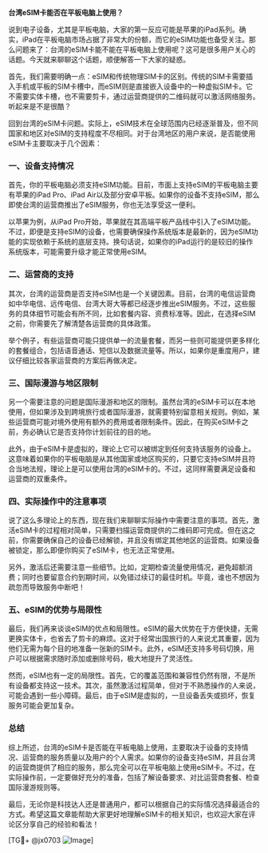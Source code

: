 **台湾eSIM卡能否在平板电脑上使用？**

说到电子设备，尤其是平板电脑，大家的第一反应可能是苹果的iPad系列。确实，iPad在平板电脑市场占据了非常大的份额，而它的eSIM功能也备受关注。那么问题来了：台湾的eSIM卡能不能在平板电脑上使用呢？这可是很多用户关心的话题。今天就来聊聊这个话题，顺便解答一下大家的疑惑。

首先，我们需要明确一点：eSIM和传统物理SIM卡的区别。传统的SIM卡需要插入手机或平板的SIM卡槽中，而eSIM则是直接嵌入设备中的一种虚拟SIM卡。它不需要实体卡槽，也不需要剪卡，通过运营商提供的二维码就可以激活网络服务。听起来是不是很酷？

回到台湾的eSIM卡问题。实际上，eSIM技术在全球范围内已经逐渐普及，但不同国家和地区对eSIM的支持程度不尽相同。对于台湾地区的用户来说，是否能使用eSIM卡主要取决于几个因素：

### 一、设备支持情况

首先，你的平板电脑必须支持eSIM功能。目前，市面上支持eSIM的平板电脑主要有苹果的iPad Pro、iPad Air以及部分安卓平板。如果你的设备不支持eSIM，那么即使台湾的运营商推出了eSIM服务，你也无法享受这一便利。

以苹果为例，从iPad Pro开始，苹果就在其高端平板产品线中引入了eSIM功能。不过，即便是支持eSIM的设备，也需要确保操作系统版本是最新的，因为eSIM功能的实现依赖于系统的底层支持。换句话说，如果你的iPad运行的是较旧的操作系统版本，可能需要升级才能正常使用eSIM。

### 二、运营商的支持

其次，台湾的运营商是否支持eSIM也是一个关键因素。目前，台湾的电信运营商如中华电信、远传电信、台湾大哥大等都已经逐步推出eSIM服务。不过，这些服务的具体细节可能会有所不同，比如套餐内容、资费标准等。因此，在选择eSIM之前，你需要先了解清楚各运营商的具体政策。

举个例子，有些运营商可能只提供单一的流量套餐，而另一些则可能提供更多样化的套餐组合，包括语音通话、短信以及数据流量等。所以，如果你是重度用户，建议仔细比较各家运营商的方案后再做决定。

### 三、国际漫游与地区限制

另一个需要注意的问题是国际漫游和地区的限制。虽然台湾的eSIM卡可以在本地使用，但如果涉及到跨境旅行或者国际漫游，就需要特别留意相关规则。例如，某些运营商可能对境外使用有额外的费用或者限制条件。因此，在购买eSIM卡之前，务必确认它是否支持你计划前往的目的地。

此外，由于eSIM卡是虚拟的，理论上它可以被绑定到任何支持该服务的设备上。这意味着如果你的平板电脑是从其他国家或地区购买的，只要它支持eSIM并且符合当地法规，理论上是可以使用台湾的eSIM卡的。不过，这同样需要满足设备和运营商的双重条件。

### 四、实际操作中的注意事项

说了这么多理论上的东西，现在我们来聊聊实际操作中需要注意的事项。首先，激活eSIM卡的过程相对简单，只需要扫描运营商提供的二维码即可完成。但在这之前，你需要确保自己的设备已经解锁，并且没有绑定其他地区的运营商。如果设备被锁定，那么即便你购买了eSIM卡，也无法正常使用。

另外，激活后还需要注意一些细节。比如，定期检查流量使用情况，避免超额消费；同时也要留意合约到期时间，以免错过续订的最佳时机。毕竟，谁也不想因为疏忽而导致服务中断吧！

### 五、eSIM的优势与局限性

最后，我们再来谈谈eSIM的优点和局限性。eSIM的最大优势在于方便快捷，无需更换实体卡，也省去了剪卡的麻烦。这对于经常出国旅行的人来说尤其重要，因为他们无需为每个目的地准备一张新的SIM卡。此外，eSIM还支持多号码切换，用户可以根据需求随时添加或删除号码，极大地提升了灵活性。

然而，eSIM也有一定的局限性。首先，它的覆盖范围和兼容性仍然有限，不是所有设备都支持这一技术。其次，虽然激活过程简单，但对于不熟悉操作的人来说，可能会遇到一些小障碍。最后，由于eSIM是虚拟的，一旦设备丢失或损坏，恢复服务可能会更加复杂。

### 总结

综上所述，台湾的eSIM卡是否能在平板电脑上使用，主要取决于设备的支持情况、运营商的服务质量以及用户的个人需求。如果你的设备支持eSIM，并且台湾的运营商提供了相应的服务，那么完全可以在平板电脑上使用eSIM卡。不过，在实际操作前，一定要做好充分的准备，包括了解设备要求、对比运营商套餐、检查国际漫游规则等。

最后，无论你是科技达人还是普通用户，都可以根据自己的实际情况选择最适合的方式。希望这篇文章能帮助大家更好地理解eSIM卡的相关知识，也欢迎大家在评论区分享自己的经验和看法！

[TG💪+ @jx0703 ![Image](https://github.com/user-attachments/assets/dbca1d08-cadb-493c-b0ec-ad6f7a83f270)]